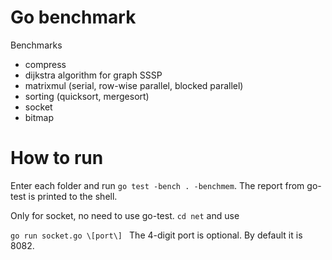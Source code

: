 Go benchmark
===
Benchmarks
* compress
* dijkstra algorithm for graph SSSP
* matrixmul (serial, row-wise parallel, blocked parallel)
* sorting (quicksort, mergesort)
* socket 
* bitmap

# How to run
Enter each folder and run ``go test -bench . -benchmem``. The report from go-test is printed to the shell.

Only for socket, no need to use go-test. ``cd net`` and use 

``go run socket.go \[port\]
``
The 4-digit port is optional. By default it is 8082.
